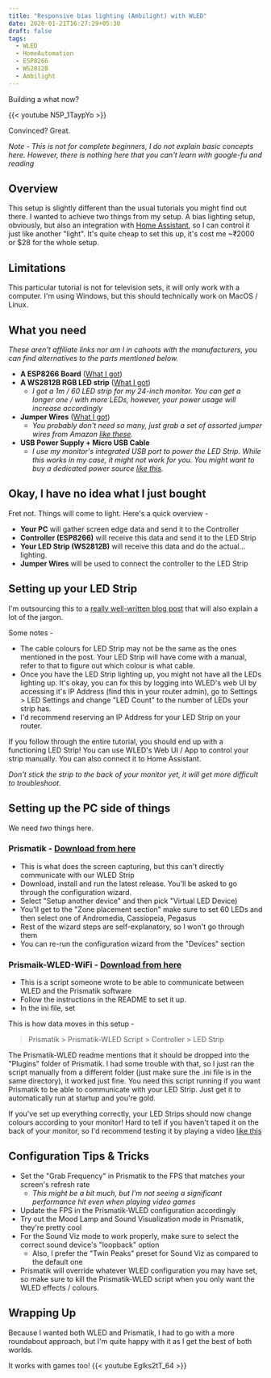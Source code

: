 ```yaml
---
title: "Responsive bias lighting (Ambilight) with WLED"
date: 2020-01-21T16:27:29+05:30
draft: false
tags: 
  - WLED
  - HomeAutomation
  - ESP8266
  - WS2812B
  - Ambilight
---
```

Building a what now? 

{{< youtube N5P_1TaypYo >}}

Convinced? Great.

*Note - This is not for complete beginners, I do not explain basic concepts here. However, there is nothing here that you can't learn with google-fu and reading*

## Overview
This setup is slightly different than the usual tutorials you might find out there. I wanted to achieve two things from my setup. A bias lighting setup, obviously, but also an integration with [Home Assistant](https://www.home-assistant.io/), so I can control it just like another "light". It's quite cheap to set this up, it's cost me ~₹2000 or $28 for the whole setup.

## Limitations
This particular tutorial is not for television sets, it will only work with a computer. I'm using Windows, but this should technically work on MacOS / Linux.

## What you need
*These aren't affiliate links nor am I in cahoots with the manufacturers, you can find alternatives to the parts mentioned below.*
- **A ESP8266 Board** ([What I got](https://www.amazon.in/gp/product/B07262H53W))
- **A WS2812B RGB LED strip** ([What I got](https://www.amazon.in/gp/product/B07V9RN95V))
  - *I got a 1m / 60 LED strip for my 24-inch monitor. You can get a longer one / with more LEDs, however, your power usage will increase accordingly*
- **Jumper Wires** ([What I got](https://www.amazon.in/Electrobot-Jumper-Wires-120-Pieces/dp/B071VQLQQQ))
  - *You probably don't need so many, just grab a set of assorted jumper wires from Amazon [like these](https://www.amazon.in/ApTechDeals-Jumper-Female-breadboard-jumper/dp/B074J9CPV3/).*
- **USB Power Supply + Micro USB Cable**
  - *I use my monitor's integrated USB port to power the LED Strip. While this works in my case, it might not work for you. You might want to buy a dedicated power source [like this](https://www.amazon.in/gp/product/B07RW8RQC5).*

## Okay, I have no idea what I just bought
Fret not. Things will come to light. Here's a quick overview -
- **Your PC** will gather screen edge data and send it to the Controller
- **Controller (ESP8266)** will receive this data and send it to the LED Strip
- **Your LED Strip (WS2812B)** will receive this data and do the actual... lighting.
- **Jumper Wires** will be used to connect the controller to the LED Strip

## Setting up your LED Strip

I'm outsourcing this to a [really well-written blog post](https://tynick.com/blog/11-03-2019/getting-started-with-wled-on-esp8266/) that will also explain a lot of the jargon.

Some notes - 
- The cable colours for LED Strip may not be the same as the ones mentioned in the post. Your LED Strip will have come with a manual, refer to that to figure out which colour is what cable.
- Once you have the LED Strip lighting up, you might not have all the LEDs lighting up. It's okay, you can fix this by logging into WLED's web UI by accessing it's IP Address (find this in your router admin), go to Settings > LED Settings and change "LED Count" to the number of LEDs your strip has.
- I'd recommend reserving an IP Address for your LED Strip on your router. 

If you follow through the entire tutorial, you should end up with a functioning LED Strip! You can use WLED's Web UI / App to control your strip manually. You can also connect it to Home Assistant. 

*Don't stick the strip to the back of your monitor yet, it will get more difficult to troubleshoot.*
## Setting up the PC side of things 

We need *two* things here. 
### Prismatik - [Download from here](https://github.com/psieg/Lightpack/releases)
  - This is what does the screen capturing, but this can't directly communicate with our WLED Strip
  - Download, install and run the latest release. You'll be asked to go through the configuration wizard. 
  - Select "Setup another device" and then pick "Virtual LED Device)
  - You'll get to the "Zone placement section" make sure to set 60 LEDs and then select one of Andromedia, Cassiopeia, Pegasus
  - Rest of the wizard steps are self-explanatory, so I won't go through them
  - You can re-run the configuration wizard from the "Devices" section


### Prismaik-WLED-WiFi - [Download from here](https://github.com/Lord-FEAR/Prismatik-WLED-WiFi)
  - This is a script someone wrote to be able to communicate between WLED and the Prismatik software
  - Follow the instructions in the README to set it up.
  - In the ini file, set 

This is how data moves in this setup - 

> Prismatik > Prismatik-WLED Script > Controller > LED Strip

The Prismatik-WLED readme mentions that it should be dropped into the "Plugins" folder of Prismatik. I had some trouble with that, so I just ran the script manually from a different folder (just make sure the .ini file is in the same directory), it worked just fine. You need this script running if you want Prismatik to be able to communicate with your LED Strip. Just get it to automatically run at startup and you're gold. 

If you've set up everything correctly, your LED Strips should now change colours according to your monitor! Hard to tell if you haven't taped it on the back of your monitor, so I'd recommend testing it by playing a video [like this](https://www.youtube.com/watch?v=8u4UzzJZAUg)

## Configuration Tips & Tricks 
- Set the "Grab Frequency" in Prismatik to the FPS that matches your screen's refresh rate
  - *This might be a bit much, but I'm not seeing a significant performance hit even when playing video games*
- Update the FPS in the Prismatik-WLED configuration accordingly
- Try out the Mood Lamp and Sound Visualization mode in Prismatik, they're pretty cool
- For the Sound Viz mode to work properly, make sure to select the correct sound device's "loopback" option
  - Also, I prefer the "Twin Peaks" preset for Sound Viz as compared to the default one
- Prismatik will override whatever WLED configuration you may have set, so make sure to kill the Prismatik-WLED script when you only want the WLED effects / colours.

## Wrapping Up
Because I wanted both WLED and Prismatik, I had to go with a more roundabout approach, but I'm quite happy with it as I get the best of both worlds.

It works with games too! 
{{< youtube Eglks2tT_64 >}}
